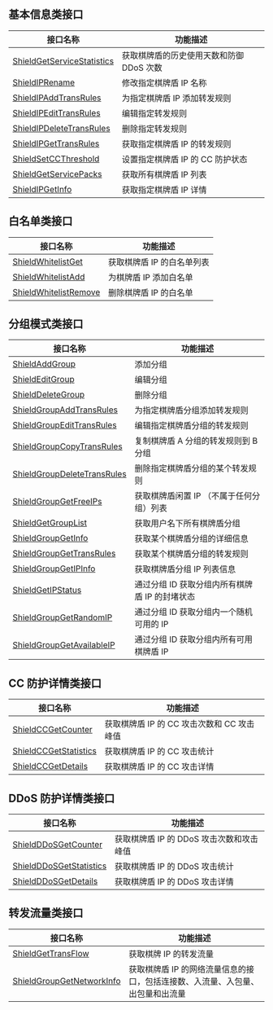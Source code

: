 ## 基本信息类接口
| 接口名称                   | 功能描述                                 |
| -------------------------- | ---------------------------------------- |
| [ShieldGetServiceStatistics](https://cloud.tencent.com/document/product/1022/31410) | 获取棋牌盾的历史使用天数和防御 DDoS 次数 |
| [ShieldIPRename](https://cloud.tencent.com/document/product/1022/31406)             | 修改指定棋牌盾 IP 名称                   |
| [ShieldIPAddTransRules](https://cloud.tencent.com/document/product/1022/31405)      | 为指定棋牌盾 IP 添加转发规则             |
| [ShieldIPEditTransRules](https://cloud.tencent.com/document/product/1022/31404)     | 编辑指定转发规则                         |
| [ShieldIPDeleteTransRules](https://cloud.tencent.com/document/product/1022/31403)   | 删除指定转发规则                         |
| [ShieldIPGetTransRules](https://cloud.tencent.com/document/product/1022/31399)      | 获取指定棋牌盾 IP 的转发规则             |
| [ShieldSetCCThreshold](https://cloud.tencent.com/document/product/1022/31398)       | 设置指定棋牌盾 IP 的 CC 防护状态         |
| [ShieldGetServicePacks](https://cloud.tencent.com/document/product/1022/31397)      | 获取所有棋牌盾 IP 列表                   |
| [ShieldIPGetInfo](https://cloud.tencent.com/document/product/1022/31396)            | 获取指定棋牌盾 IP 详情                   |

## 白名单类接口
| 接口名称              | 功能描述             |
| --------------------- | -------------------- |
| [ShieldWhitelistGet](https://cloud.tencent.com/document/product/1022/31413)    | 获取棋牌盾 IP 的白名单列表 |
| [ShieldWhitelistAdd](https://cloud.tencent.com/document/product/1022/31412)    | 为棋牌盾 IP 添加白名单   |
| [ShieldWhitelistRemove](https://cloud.tencent.com/document/product/1022/31411) | 删除棋牌盾 IP 的白名单     |

## 分组模式类接口
| 接口名称                    | 功能描述                                         |
| --------------------------- | ------------------------------------------------ |
| [ShieldAddGroup](https://cloud.tencent.com/document/product/1022/31429)              | 添加分组                                         |
| [ShieldEditGroup](https://cloud.tencent.com/document/product/1022/31428)             | 编辑分组                                         |
| [ShieldDeleteGroup](https://cloud.tencent.com/document/product/1022/31427)           | 删除分组                                         |
| [ShieldGroupAddTransRules](https://cloud.tencent.com/document/product/1022/31426)    | 为指定棋牌盾分组添加转发规则                     |
| [ShieldGroupEditTransRules](https://cloud.tencent.com/document/product/1022/31425)   | 编辑指定棋牌盾分组的转发规则                     |
| [ShieldGroupCopyTransRules](https://cloud.tencent.com/document/product/1022/31424)   | 复制棋牌盾 A 分组的转发规则到 B 分组           |
| [ShieldGroupDeleteTransRules](https://cloud.tencent.com/document/product/1022/31423) | 删除指定棋牌盾分组的某个转发规则                 |
| [ShieldGroupGetFreeIPs](https://cloud.tencent.com/document/product/1022/31422)       | 获取棋牌盾闲置 IP （不属于任何分组）列表         |
| [ShieldGetGroupList](https://cloud.tencent.com/document/product/1022/31420)          | 获取用户名下所有棋牌盾分组                       |
| [ShieldGroupGetInfo](https://cloud.tencent.com/document/product/1022/31419)          | 获取某个棋牌盾分组的详细信息                     |
| [ShieldGroupGetTransRules](https://cloud.tencent.com/document/product/1022/31418)    | 获取某个棋牌盾分组的转发规则                     |
| [ShieldGroupGetIPInfo](https://cloud.tencent.com/document/product/1022/31417)        | 获取棋牌盾分组 IP 列表信息                       |
| [ShieldGetIPStatus](https://cloud.tencent.com/document/product/1022/31416)           | 通过分组 ID 获取分组内所有棋牌盾 IP 的封堵状态 |
| [ShieldGroupGetRandomIP](https://cloud.tencent.com/document/product/1022/31415)      | 通过分组 ID 获取分组内一个随机可用的 IP          |
| [ShieldGroupGetAvailableIP](https://cloud.tencent.com/document/product/1022/31414)   | 通过分组 ID 获取分组内所有可用棋牌盾 IP             |

## CC 防护详情类接口
| 接口名称              | 功能描述                                 |
| --------------------- | ---------------------------------------- |
| [ShieldCCGetCounter](https://cloud.tencent.com/document/product/1022/31433)    | 获取棋牌盾 IP 的 CC 攻击次数和 CC 攻击峰值 |
| [ShieldCCGetStatistics](https://cloud.tencent.com/document/product/1022/31432) | 获取棋牌盾 IP 的 CC 攻击统计                   |
| [ShieldCCGetDetails](https://cloud.tencent.com/document/product/1022/31431)    | 获取棋牌盾 IP 的 CC 攻击详情                 |

## DDoS 防护详情类接口
| 接口名称                | 功能描述                             |
| ----------------------- | ------------------------------------ |
| [ShieldDDoSGetCounter](https://cloud.tencent.com/document/product/1022/31436)    | 获取棋牌盾 IP 的 DDoS 攻击次数和攻击峰值 |
| [ShieldDDoSGetStatistics](https://cloud.tencent.com/document/product/1022/31435) | 获取棋牌盾 IP 的 DDoS 攻击统计           |
| [ShieldDDoSGetDetails](https://cloud.tencent.com/document/product/1022/31434)    | 获取棋牌盾 IP 的 DDoS 攻击详情           |

## 转发流量类接口
| 接口名称                  | 功能描述                                                     |
| ------------------------- | ------------------------------------------------------------ |
| [ShieldGetTransFlow](https://cloud.tencent.com/document/product/1022/31437)        | 获取棋牌 IP 的转发流量                                           |
| [ShieldGroupGetNetworkInfo](https://cloud.tencent.com/document/product/1022/31438) | 获取棋牌盾 IP 的网络流量信息的接口，包括连接数、入流量、入包量、出包量和出流量 |
